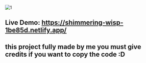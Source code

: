![1](https://user-images.githubusercontent.com/103299832/196545491-d26772ee-b05e-46ae-a7eb-e4ea9765a607.gif)

## Live Demo: https://shimmering-wisp-1be85d.netlify.app/

## this project fully made by me you must give credits if you want to copy the code :D
